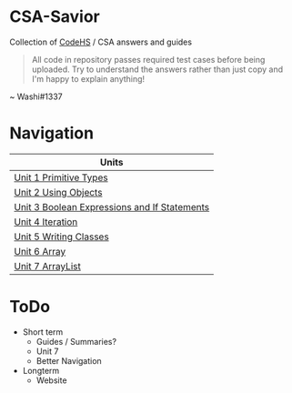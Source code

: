 # CSA-Savior
Collection of [CodeHS](https://codehs.com) / CSA answers and guides

> All code in repository passes required test cases before being uploaded. Try to understand the answers rather than just copy and I'm happy to explain anything!

 ~ Washi#1337

# Navigation

| Units |
| --- |
| [Unit 1 Primitive Types](https://github.com/Washiil/CSA-Savior/tree/main/Unit%201%20Primitive%20Types) |
| [Unit 2 Using Objects](https://github.com/Washiil/CSA-Savior/tree/main/Unit%202%20Using%20Objects) |
| [Unit 3 Boolean Expressions and If Statements](https://github.com/Washiil/CSA-Savior/tree/main/Unit%203%20Boolean%20Expressions%20and%20If%20Statements) |
| [Unit 4 Iteration](https://github.com/Washiil/CSA-Savior/tree/main/Unit%204%20Iteration) |
| [Unit 5 Writing Classes](https://github.com/Washiil/CSA-Savior/tree/main/Unit%205%20Writing%20Classes) |
| [Unit 6 Array](https://github.com/Washiil/CSA-Savior/tree/main/Unit%206%20Arrays) |
| [Unit 7 ArrayList](https://github.com/Washiil/CSA-Savior/tree/main/Unit%207%20ArrayList) |

# ToDo
* Short term
	* Guides / Summaries?
	* Unit 7
	* Better Navigation
* Longterm
	* Website